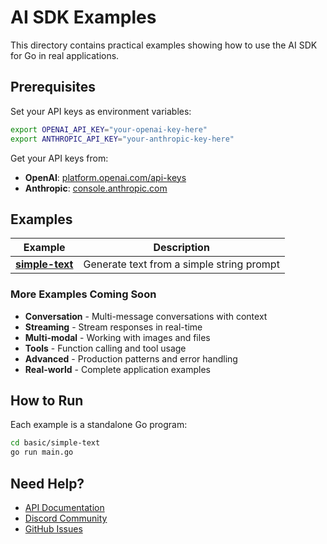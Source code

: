 # AI SDK Examples

This directory contains practical examples showing how to use the AI SDK for Go in real applications.

## Prerequisites

Set your API keys as environment variables:

```bash
export OPENAI_API_KEY="your-openai-key-here"
export ANTHROPIC_API_KEY="your-anthropic-key-here"
```

Get your API keys from:
- **OpenAI**: [platform.openai.com/api-keys](https://platform.openai.com/api-keys)
- **Anthropic**: [console.anthropic.com](https://console.anthropic.com/)

## Examples

| Example | Description |
|---------|-------------|
| [**simple-text**](basic/simple-text/) | Generate text from a simple string prompt |

### More Examples Coming Soon

- **Conversation** - Multi-message conversations with context
- **Streaming** - Stream responses in real-time
- **Multi-modal** - Working with images and files
- **Tools** - Function calling and tool usage
- **Advanced** - Production patterns and error handling
- **Real-world** - Complete application examples


## How to Run

Each example is a standalone Go program:

```bash
cd basic/simple-text
go run main.go
```

## Need Help?

- [API Documentation](https://pkg.go.dev/go.jetify.com/ai)
- [Discord Community](https://discord.gg/jetify)
- [GitHub Issues](https://github.com/jetify-com/ai/issues) 